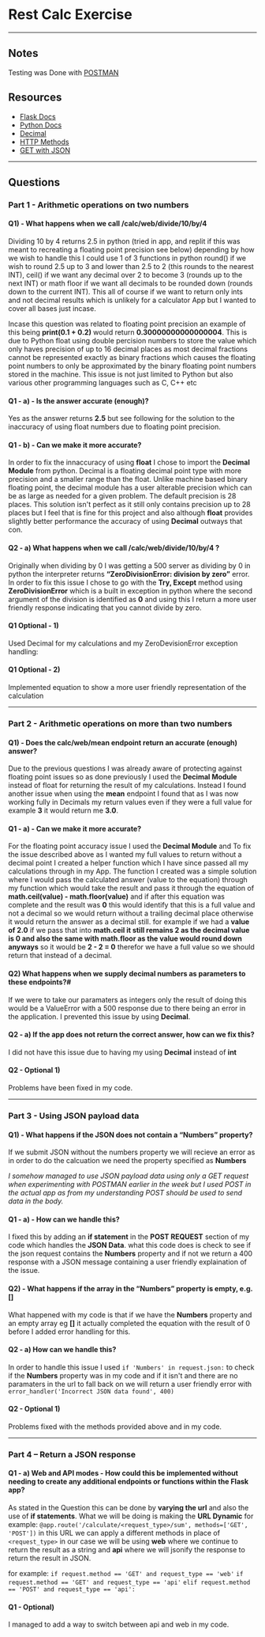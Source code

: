 # Rest Calc Exercise

---

## Notes

Testing was Done with [POSTMAN](https://www.postman.com/)

## Resources

- [Flask Docs](https://flask.palletsprojects.com/en/2.1.x/)
- [Python Docs](https://docs.python.org/3/)
- [Decimal](https://docs.python.org/3/library/decimal.html)
- [HTTP Methods](https://www.w3schools.com/tags/ref_httpmethods.asp)
- [GET with JSON](https://stackoverflow.com/questions/978061/http-get-with-request-body)

---

## Questions

### Part 1 - Arithmetic operations on two numbers

#### Q1) - What happens when we call /calc/web/divide/10/by/4

Dividing 10 by 4 returns 2.5 in python (tried in app, and replit if this was meant to recreating a floating point precision see below) depending by how we wish to handle this I could use 1 of 3 functions in python round() if we wish to round 2.5 up to 3 and lower than 2.5 to 2 (this rounds to the nearest INT), ceil() if we want any decimal over 2 to become 3 (rounds up to the next INT) or math floor if we want all decimals to be rounded down (rounds down to the current INT). This all of course if we want to return only ints and not decimal results which is unlikely for a calculator App but I wanted to cover all bases just incase.

Incase this question was related to floating point precision an example of this being **print(0.1 + 0.2)** would return **0.30000000000000004**. This is due to Python float using double percision numbers to store the value which only haves precision of up to 16 decimal places as most decimal fractions cannot be represented exactly as binary fractions which causes the floating point numbers to only be approximated by the binary floating point numbers stored in the machine. This issue is not just limited to Python but also various other programming languages such as C, C++ etc


#### Q1 - a) - Is the answer accurate (enough)?

Yes as the answer returns **2.5** but see following for the solution to the inaccuracy of using float numbers due to floating point precision.

#### Q1 - b) - Can we make it more accurate?

In order to fix the innaccuracy of using **float** I chose to import the **Decimal Module** from python. Decimal is a floating decimal point type with more precision and a smaller range than the float. Unlike machine based binary floating point, the decimal module has a user alterable precision which can be as large as needed for a given problem. The default precision is 28 places. This solution isn't perfect as it still only contains precision up to 28 places but I feel that is fine for this project and also although **float** provides slightly better performance the accuracy of using **Decimal** outways that con.

#### Q2 - a) What happens when we call /calc/web/divide/10/by/4 ?

Originally when dividing by 0 I was getting a 500 server as dividing by 0 in python the interpreter returns **“ZeroDivisionError: division by zero”** error. In order to fix this issue I chose to go with the **Try, Except** method using **ZeroDivisionError** which is a built in exception in python where the second argument of the division is identified as **0** and using this I return a more user friendly response indicating that you cannot divide by zero.

#### Q1 Optional - 1)

Used Decimal for my calculations and my ZeroDevisionError exception handling:

#### Q1 Optional - 2)

Implemented equation to show a more user friendly representation of the calculation

---

### Part 2 - Arithmetic operations on more than two numbers

#### Q1) - Does the calc/web/mean endpoint return an accurate (enough) answer?

Due to the previous questions I was already aware of protecting against floating point issues so as done previously I used the **Decimal Module** instead of float for returning the result of my calculations. Instead I found another issue when using the **mean** endpoint I found that as I was now working fully in Decimals my return values even if they were a full value for example **3** it would return me **3.0**.

#### Q1 - a) - Can we make it more accurate?

For the floating point accuracy issue I used the **Decimal Module** and To fix the issue described above as I wanted my full values to return without a decimal point I created a helper function which I have since passed all my calculations through in my App. The function I created was a simple solution where I would pass the calculated answer (value to the equation) through my function which would take the result and pass it through the equation of **math.ceil(value) - math.floor(value)** and if after this equation was complete and the result was **0** this would identify that this is a full value and not a decimal so we would return without a trailing decimal place otherwise it would return the answer as a decimal still. for example if we had a **value of 2.0** if we pass that into **math.ceil it still remains 2 as the decimal value is 0 and also the same with math.floor as the value would round down anyways** so it would be **2 - 2 = 0** therefor we have a full value so we should return that instead of a decimal.

#### Q2) What happens when we supply decimal numbers as parameters to these endpoints?#

If we were to take our paramaters as integers only the result of doing this would be a ValueError with a 500 response due to there being an error in the application.
I prevented this issue by using **Decimal**.

#### Q2 - a) If the app does not return the correct answer, how can we fix this?

I did not have this issue due to having my using **Decimal** instead of **int**

#### Q2 - Optional 1)

Problems have been fixed in my code.

---

### Part 3 - Using JSON payload data

#### Q1) - What happens if the JSON does not contain a “Numbers” property?

If we submit JSON without the numbers property we will recieve an error as in order to do the calcuation we need the property specified as **Numbers**

_I somehow managed to use JSON payload data using only a GET request when experimenting with POSTMAN earlier in the week but I used POST in the actual app as from my understanding POST should be used to send data in the body._

#### Q1 - a) - How can we handle this?

I fixed this by adding an **if statement** in the **POST REQUEST** section of my code which handles the **JSON Data**.
what this code does is check to see if the json request contains the **Numbers** property and if not we return a 400 response with a JSON message containing a user friendly explaination of the issue.

#### Q2) - What happens if the array in the “Numbers” property is empty, e.g. []

What happened with my code is that if we have the **Numbers** property and an empty array eg **[]** it actually completed the equation with the result of 0 before I added error handling for this.

#### Q2 - a) How can we handle this?

In order to handle this issue I used ```if 'Numbers' in request.json:``` to check if the **Numbers** property was in my code and if it isn't and there are no paramaters in the url to fall back on we will return a user friendly error with ```error_handler('Incorrect JSON data found', 400)```

#### Q2 - Optional 1)

Problems fixed with the methods provided above and in my code.

---

### Part 4 – Return a JSON response

#### Q1 - a) Web and API modes - How could this be implemented without needing to create any additional endpoints or functions within the Flask app?

As stated in the Question this can be done by **varying the url** and also the use of **if statements**. What we will be doing is making the **URL Dynamic**
for example: ```@app.route('/calculate/<request_type>/sum', methods=['GET', 'POST'])``` in this URL we can apply a different methods in place of ```<request_type>``` in our case we will be using **web** where we continue to return the result as a string and **api** where we will jsonify the response to return the result in JSON.

for example:
```if request.method == 'GET' and request_type == 'web'```
```if request.method == 'GET' and request_type == 'api'```
```elif request.method == 'POST' and request_type == 'api':```

#### Q1 - Optional)

I managed to add a way to switch between api and web in my code.